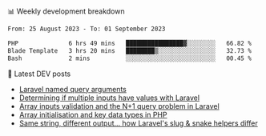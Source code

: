 📊 Weekly development breakdown
<!--START_SECTION:waka-->

```txt
From: 25 August 2023 - To: 01 September 2023

PHP              6 hrs 49 mins   ████████████████▓░░░░░░░░   66.82 %
Blade Template   3 hrs 20 mins   ████████▒░░░░░░░░░░░░░░░░   32.73 %
Bash             2 mins          ░░░░░░░░░░░░░░░░░░░░░░░░░   00.45 %
```

<!--END_SECTION:waka-->

📕 Latest DEV posts
<!-- BLOG-POST-LIST:START -->
- [Laravel named query arguments](https://dev.to/michaelvickersuk/laravel-named-query-arguments-28kd)
- [Determining if multiple inputs have values with Laravel](https://dev.to/michaelvickersuk/determining-if-multiple-inputs-have-values-with-laravel-km6)
- [Array inputs validation and the N+1 query problem in Laravel](https://dev.to/michaelvickersuk/array-inputs-validation-and-the-n1-query-problem-in-laravel-2agb)
- [Array initialisation and key data types in PHP](https://dev.to/michaelvickersuk/array-initialisation-and-key-data-types-in-php-1e5b)
- [Same string, different output... how Laravel&#39;s slug &amp; snake helpers differ](https://dev.to/michaelvickersuk/same-string-different-output-how-laravels-slug-snake-helpers-differ-1ccj)
<!-- BLOG-POST-LIST:END -->
